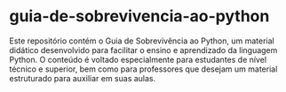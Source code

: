 # guia-de-sobrevivencia-ao-python
Este repositório contém o Guia de Sobrevivência ao Python, um material didático desenvolvido para facilitar o ensino e aprendizado da linguagem Python. O conteúdo é voltado especialmente para estudantes de nível técnico e superior, bem como para professores que desejam um material estruturado para auxiliar em suas aulas. 
